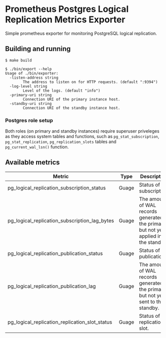 # Prometheus Postgres Logical Replication Metrics Exporter

Simple prometheus exporter for monitoring PostgreSQL logical replication.

## Building and running

```shell
$ make build
```

```shell
$ ./bin/export --help
Usage of ./bin/exporter:
  -listen-address string
    	The address to listen on for HTTP requests. (default ":9394")
  -log-level string
    	Level of the logs. (default "info")
  -primary-uri string
    	Connection URI of the primary instance host.
  -standby-uri string
    	Connection URI of the standby instance host.
```

### Postgres role setup

Both roles (on primary and standby instances) require superuser priveleges as they access system tables and functions, such as `pg_stat_subscription`, `pg_stat_replication`, `pg_replication_slots` tables and `pg_current_wal_lsn()` function.

## Available metrics

| Metric                                         | Type  | Description                                                                             |
|------------------------------------------------|-------|-----------------------------------------------------------------------------------------|
| pg_logical_replication_subscription_status     | Guage | Status of subscription.                                                                 |
| pg_logical_replication_subscription_lag_bytes  | Guage | The amount of WAL records generated in the primary, but not yet applied in the standby. |
| pg_logical_replication_publication_status      | Guage | Status of publication.                                                                  |
| pg_logical_replication_publication_lag         | Guage | The amount of WAL records generated in the primary, but not yet sent to the standby.    |
| pg_logical_replication_replication_slot_status | Guage | Status of replication slot.                                                             |

